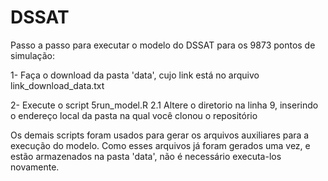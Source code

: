 # DSSAT
Passo a passo para executar o modelo do DSSAT para os 9873 pontos de simulação:

1- Faça o download da pasta 'data', cujo link está no arquivo link_download_data.txt

2- Execute o script 5run_model.R
    2.1 Altere o diretorio na linha 9, inserindo o endereço local da pasta na qual você clonou o repositório

Os demais scripts foram usados para gerar os arquivos auxiliares para a execução do modelo. Como esses arquivos já foram gerados uma vez, e estão armazenados na pasta 'data', não é necessário executa-los novamente.
